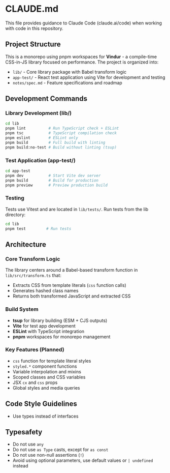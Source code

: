 # CLAUDE.md

This file provides guidance to Claude Code (claude.ai/code) when working with code in this repository.

## Project Structure

This is a monorepo using pnpm workspaces for **Vindur** - a compile-time CSS-in-JS library focused on performance. The project is organized into:

- `lib/` - Core library package with Babel transform logic
- `app-test/` - React test application using Vite for development and testing
- `notes/spec.md` - Feature specifications and roadmap

## Development Commands

### Library Development (lib/)

```bash
cd lib
pnpm lint          # Run TypeScript check + ESLint
pnpm tsc           # TypeScript compilation check
pnpm eslint        # ESLint only
pnpm build         # Full build with linting
pnpm build:no-test # Build without linting (tsup)
```

### Test Application (app-test/)

```bash
cd app-test
pnpm dev           # Start Vite dev server
pnpm build         # Build for production
pnpm preview       # Preview production build
```

### Testing

Tests use Vitest and are located in `lib/tests/`. Run tests from the lib directory:

```bash
cd lib
pnpm test         # Run tests
```

## Architecture

### Core Transform Logic

The library centers around a Babel-based transform function in `lib/src/transform.ts` that:

- Extracts CSS from template literals (`css` function calls)
- Generates hashed class names
- Returns both transformed JavaScript and extracted CSS

### Build System

- **tsup** for library building (ESM + CJS outputs)
- **Vite** for test app development
- **ESLint** with TypeScript integration
- **pnpm** workspaces for monorepo management

### Key Features (Planned)

- `css` function for template literal styles
- `styled.*` component functions
- Variable interpolation and mixins
- Scoped classes and CSS variables
- JSX `cx` and `css` props
- Global styles and media queries

## Code Style Guidelines

- Use types instead of interfaces

## Typesafety

- Do not use `any`
- Do not use `as Type` casts, except for `as const`
- Do not use non-null assertions (`!`)
- Avoid using optional parameters, use default values or `| undefined` instead
